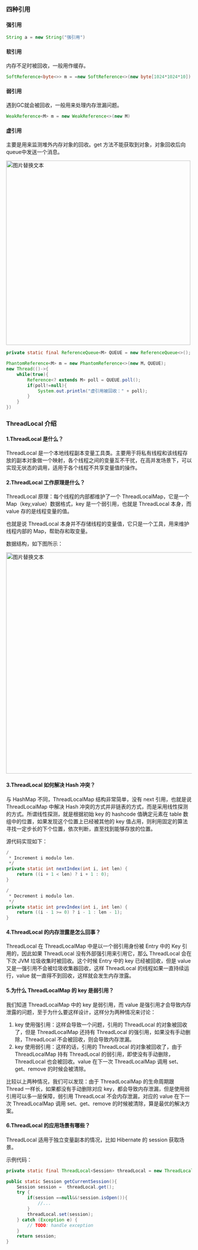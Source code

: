### 四种引用

#### 强引用
```java
String a = new String("强引用")
```
#### 软引用

内存不足时被回收，一般用作缓存。

```java
SoftReference<byte<>> m = =new SoftReference<>(new byte[1024*1024*10])
```

#### 弱引用

遇到GC就会被回收，一般用来处理内存泄漏问题。

```java
WeakReference<M> m = new WeakReference<>(new M) 
```

#### 虚引用

主要是用来监测堆外内存对象的回收。get 方法不能获取到对象，对象回收后向queue中发送一个消息。

<img src="https://user-images.githubusercontent.com/17560388/132688606-0a9779d0-0f12-43e9-ad4e-e53a7c89f2c8.png" alt="图片替换文本" width="500"  align="bottom" />

```java
private static final ReferenceQueue<M> QUEUE = new ReferenceQueue<>();

PhantomReference<M> m = new PhantomReference<>(new M，QUEUE);
new Thread(()->{
    while(true){
        Reference<? extends M> poll = QUEUE.poll();
        if(poll!=null){
            System.out.println("虚引用被回收：" + poll);
        }
    }
})

```
### ThreadLocal 介绍

#### 1.ThreadLocal 是什么？
ThreadLocal 是一个本地线程副本变量工具类。主要用于将私有线程和该线程存放的副本对象做一个映射，各个线程之间的变量互不干扰，在高并发场景下，可以实现无状态的调用，适用于各个线程不共享变量值的操作。

#### 2.ThreadLocal 工作原理是什么？
ThreadLocal 原理：每个线程的内部都维护了一个 ThreadLocalMap，它是一个 Map（key,value）数据格式，key 是一个弱引用，也就是 ThreadLocal 本身，而 value 存的是线程变量的值。

也就是说 ThreadLocal 本身并不存储线程的变量值，它只是一个工具，用来维护线程内部的 Map，帮助存和取变量。

数据结构，如下图所示：

<img src="https://user-images.githubusercontent.com/17560388/132778631-32002d5e-2139-471a-a12b-d3764e3c7900.png" alt="图片替换文本" width="600"  align="bottom" />

#### 3.ThreadLocal 如何解决 Hash 冲突？
与 HashMap 不同，ThreadLocalMap 结构非常简单，没有 next 引用，也就是说 ThreadLocalMap 中解决 Hash 冲突的方式并非链表的方式，而是采用线性探测的方式。所谓线性探测，就是根据初始 key 的 hashcode 值确定元素在 table 数组中的位置，如果发现这个位置上已经被其他的 key 值占用，则利用固定的算法寻找一定步长的下个位置，依次判断，直至找到能够存放的位置。

源代码实现如下：

```java
/
 * Increment i modulo len.
 */
private static int nextIndex(int i, int len) {
    return ((i + 1 < len) ? i + 1 : 0);
}

/
 * Decrement i modulo len.
 */
private static int prevIndex(int i, int len) {
    return ((i - 1 >= 0) ? i - 1 : len - 1);
}
```
#### 4.ThreadLocal 的内存泄露是怎么回事？
ThreadLocal 在 ThreadLocalMap 中是以一个弱引用身份被 Entry 中的 Key 引用的，因此如果 ThreadLocal 没有外部强引用来引用它，那么 ThreadLocal 会在下次 JVM 垃圾收集时被回收。这个时候 Entry 中的 key 已经被回收，但是 value 又是一强引用不会被垃圾收集器回收，这样 ThreadLocal 的线程如果一直持续运行，value 就一直得不到回收，这样就会发生内存泄露。

#### 5.为什么 ThreadLocalMap 的 key 是弱引用？
我们知道 ThreadLocalMap 中的 key 是弱引用，而 value 是强引用才会导致内存泄露的问题，至于为什么要这样设计，这样分为两种情况来讨论：

1. key 使用强引用：这样会导致一个问题，引用的 ThreadLocal 的对象被回收了，但是 ThreadLocalMap 还持有 ThreadLocal 的强引用，如果没有手动删除，ThreadLocal 不会被回收，则会导致内存泄漏。
2. key 使用弱引用：这样的话，引用的 ThreadLocal 的对象被回收了，由于 ThreadLocalMap 持有 ThreadLocal 的弱引用，即使没有手动删除，ThreadLocal 也会被回收。value 在下一次 ThreadLocalMap 调用 set、get、remove 的时候会被清除。

比较以上两种情况，我们可以发现：由于 ThreadLocalMap 的生命周期跟 Thread 一样长，如果都没有手动删除对应 key，都会导致内存泄漏，但是使用弱引用可以多一层保障，弱引用 ThreadLocal 不会内存泄漏，对应的 value 在下一次 ThreadLocalMap 调用 set、get、remove 的时候被清除，算是最优的解决方案。

#### 6.ThreadLocal 的应用场景有哪些？
ThreadLocal 适用于独立变量副本的情况，比如 Hibernate 的 session 获取场景。

示例代码：

```java
private static final ThreadLocal<Session> threadLocal = new ThreadLocal<Session>();

public static Session getCurrentSession(){
    Session session =  threadLocal.get();
    try {
        if(session ==null&&!session.isOpen()){
            //...
        }
        threadLocal.set(session);
    } catch (Exception e) {
        // TODO: handle exception
    }
    return session;
}
```



